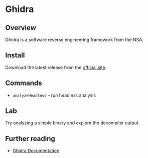# Ghidra

## Overview
Ghidra is a software reverse engineering framework from the NSA.

## Install
Download the latest release from the [official site](https://ghidra-sre.org/).

## Commands
- `analyzeHeadless` – run headless analysis

## Lab
Try analyzing a simple binary and explore the decompiler output.

## Further reading
- [Ghidra Documentation](https://ghidra-sre.org/Documentation.html)
